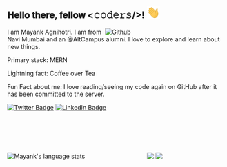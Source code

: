 <h2> 𝐇𝐞𝐥𝐥𝐨 𝐭𝐡𝐞𝐫𝐞, 𝐟𝐞𝐥𝐥𝐨𝐰 <𝚌𝚘𝚍𝚎𝚛𝚜/>! <img src="https://raw.githubusercontent.com/ABSphreak/ABSphreak/master/gifs/Hi.gif" width="30px"></h2>

<img width="55%" align="right" alt="Github" src="https://raw.githubusercontent.com/onimur/.github/master/.resources/git-header.svg" />

<p>I am Mayank Agnihotri. I am from Navi Mumbai and an @AltCampus alumni. I love to explore and learn about new things.</p>
<p>Primary stack: MERN</p>
<p>Lightning fact: Coffee over Tea</p>

<p>Fun Fact about me: I love reading/seeing my code again on GitHub after it has been committed to the server.</p>

[![Twitter Badge](https://img.shields.io/badge/-@max_AgNO3-1ca0f1?style=flat-square&labelColor=1ca0f1&logo=twitter&logoColor=white&link=https://twitter.com/max_AgNO3)](https://twitter.com/max_AgNO3) [![LinkedIn Badge](https://img.shields.io/badge/-@mayankagnihotri-blue?style=flat-square&labelColor=blue&logo=linkedin&logoColor=white&link=https://www.linkedin.com/in/mayank-agnihotri/)](https://www.linkedin.com/in/mayank-agnihotri/)

<br>
<br>
<br>
<br>

<p>
  
  <!-- Your languages and tools. Be careful with the alignment. 
  You can use this sites to get logos: https://www.vectorlogo.zone or https://simpleicons.org/
  -->
<p align = "center">
  <img align="left" src="https://github-readme-stats.vercel.app/api/top-langs/?username=mayankagnihotri7&theme=&hide_langs_below=5"  alt="Mayank's language stats"/>
  <img src = "https://github-readme-stats.vercel.app/api?username=mayankagnihotri7&show_icons=true&theme=bear" width = 400>
  <img src = "https://github-readme-streak-stats.herokuapp.com?user=mayankagnihotri7&theme=dark&hide_border=true" width = 400>
</p>
</p>
